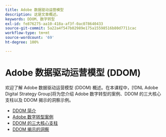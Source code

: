 ```yaml
---
title: Adobe 数据驱动运营模型
description: 这是文章概述。
keywords: DDOM、数字转型
exl-id: fe876275-aa10-418a-af3f-0ac078640433
source-git-commit: 5a22a4f547b02989e175a15598516b80d7711cac
workflow-type: tm+mt
source-wordcount: '69'
ht-degree: 100%

---
```


# Adobe 数据驱动运营模型 (DDOM)

欢迎了解 Adobe 数据驱动运营模型 (DDOM) 概述。在本课程中，[!DNL Adobe Digital Strategy Group]将为您介绍 Adobe 数字转型的案例、DDOM 的三大核心支柱以及 DDOM 揭示的洞察示例。

* [DDOM 简介](ddom-introduction.md)
* [Adobe 数字转型案例](transformation-story.md)
* [DDOM 的三大核心支柱](ddom-components.md)
* [DDOM 揭示的洞察](ddom-insights.md)

<!--
This is the landing page of the user guide. It should be the first list item in the TOC.md file.

See other user landing pages to get ideas.
-->
